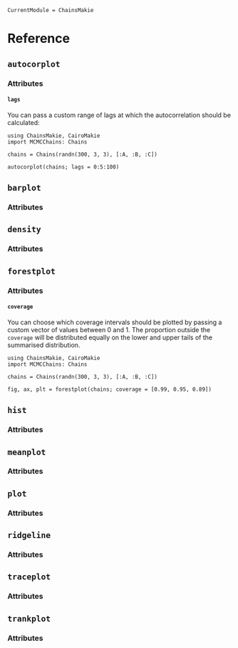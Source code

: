 ```@meta
CurrentModule = ChainsMakie
```

# Reference

## `autocorplot`

### Attributes

#### `lags`

You can pass a custom range of lags at which the autocorrelation should be calculated:

```@example
using ChainsMakie, CairoMakie 
import MCMCChains: Chains

chains = Chains(randn(300, 3, 3), [:A, :B, :C])

autocorplot(chains; lags = 0:5:100)
```

## `barplot`

### Attributes


## `density`

### Attributes


## `forestplot`

### Attributes

#### `coverage`

You can choose which coverage intervals should be plotted by passing a custom vector of values between 0 and 1.
The proportion outside the `coverage` will be distributed equally on the lower and upper tails of the summarised distribution.

```@example
using ChainsMakie, CairoMakie 
import MCMCChains: Chains

chains = Chains(randn(300, 3, 3), [:A, :B, :C])

fig, ax, plt = forestplot(chains; coverage = [0.99, 0.95, 0.89])
```

## `hist`

### Attributes


## `meanplot`

### Attributes


## `plot`

### Attributes


## `ridgeline`

### Attributes


## `traceplot`

### Attributes


## `trankplot`

### Attributes

